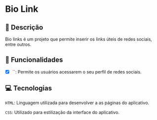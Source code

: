 # Bio Link

## 📑 Descrição

Bio links é um projeto que permite inserir os links úteis de redes sociais, entre outros.

## 🎯 Funcionalidades

- [x] ``: Permite os usuários acessarem o seu perfil de redes sociais. <br> 

## 💻 Tecnologias 

`HTML`: Linguagem utilizada para desenvolver a as páginas do aplicativo.

`CSS`: Utilizado para estilização da interface do aplicativo.

<!-- ## 🛠️ Etapas realizadas

```
Contratos > Plantas > Orçamentos > Topologia > Protótipo > Front-end 
```
-->

<!--
## 🎨 Link do Figma

https://www.figma.com/design/OK5a7cvNkvS6UhWHSy6pzr/F%C3%A1brica-de-software?node-id=0-1&t=RW1Sz9RdGMKl92nB-1
-->
